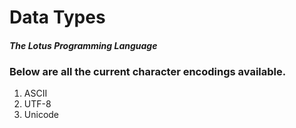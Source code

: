 # Data Types

#### _The Lotus Programming Language_

### Below are all the current character encodings available.

1. ASCII
2. UTF-8
3. Unicode
